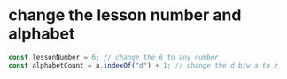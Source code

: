 # change the lesson number and alphabet

```javascript
const lessonNumber = 6; // change the 6 to any number
const alphabetCount = a.indexOf("d") + 1; // change the d b/w a to z
```
